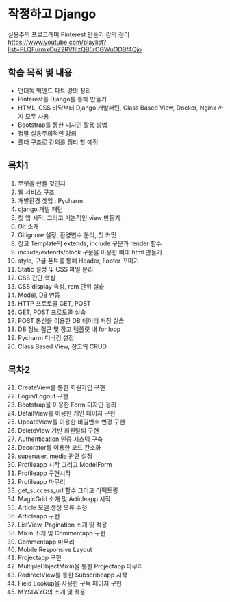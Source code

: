 # 작정하고 Django
실용주의 프로그래머 Pinterest 만들기 강의 정리
https://www.youtube.com/playlist?list=PLQFurmxCuZ2RVfilzQB5rCGWuODBf4Qjo

## 학습 목적 및 내용
- 언더독 백엔드 파트 강의 정리
- Pinterest를 Django를 통해 만들기
- HTML, CSS 바닥부터 Django 개발패턴, Class Based View, Docker, Nginx 까지 모두 사용
- Bootstrap를 통한 디자인 활용 방법
- 정말 실용주의적인 강의
- 폴더 구조로 강의를 정리 할 예정

## 목차1
1. 무엇을 만들 것인지
2. 웹 서비스 구조
3. 개발환경 셋업 : Pycharm
4. django 개발 패턴
5. 첫 앱 시작, 그리고 기본적인 view 만들기
6. Git 소개
7. Gitignore 설정, 환경변수 분리, 첫 커밋
8. 장고 Template의 extends, include 구문과 render 함수
9. include/extends/block 구문을 이용한 뼈대 html 만들기
10. style, 구글 폰트를 통해 Header, Footer 꾸미기
11. Static 설정 및 CSS 파일 분리
12. CSS 간단 핵심
13. CSS display 속성, rem 단위 실습
14. Model, DB 연동
15. HTTP 프로토콜 GET, POST
16. GET, POST 프로토콜 실습
17. POST 통신을 이용한 DB 데이터 저장 실습
18. DB 정보 접근 및 장고 템플릿 내 for loop
19. Pycharm 디버깅 설정
20. Class Based View, 장고의 CRUD
## 목차2
21. CreateView를 통한 회원가입 구현
22. Login/Logout 구현
23. Bootstrap을 이용한 Form 디자인 정리
24. DetailView를 이용한 개인 페이지 구현
25. UpdateView를 이용한 비밀번호 변경 구현
26. DeleteView 기반 회원탈퇴 구현
27. Authentication 인증 시스템 구축
28. Decorator를 이용한 코드 간소화
29. superuser, media 관련 설정
30. Profileapp 시작 그리고 ModeIForm
31. Profileapp 구현시작
32. Profileapp 마무리
33. get_success_url 함수 그리고 리팩토링
34. MagicGrid 소개 및 Articleapp 시작
35. Article 모델 생성 오류 수정
36. Articleapp 구현
37. ListView, Pagination 소개 및 적용
38. Mixin 소개 및 Commentapp 구현
39. Commentapp 마무리
40. Mobile Responsive Layout
41. Projectapp 구현
42. MultipleObjectMixin을 통한 Projectapp 마무리
43. RedirectView를 통한 Subscribeapp 시작
44. Field Lookup을 사용한 구독 페이지 구현
45. MYSIWYG의 소개 및 적용
